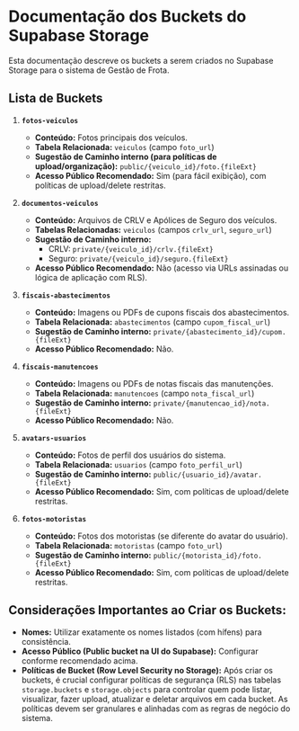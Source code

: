# Documentação dos Buckets do Supabase Storage

Esta documentação descreve os buckets a serem criados no Supabase Storage para o sistema de Gestão de Frota.

## Lista de Buckets

1.  **`fotos-veiculos`**
    *   **Conteúdo:** Fotos principais dos veículos.
    *   **Tabela Relacionada:** `veiculos` (campo `foto_url`)
    *   **Sugestão de Caminho interno (para políticas de upload/organização):** `public/{veiculo_id}/foto.{fileExt}`
    *   **Acesso Público Recomendado:** Sim (para fácil exibição), com políticas de upload/delete restritas.

2.  **`documentos-veiculos`**
    *   **Conteúdo:** Arquivos de CRLV e Apólices de Seguro dos veículos.
    *   **Tabelas Relacionadas:** `veiculos` (campos `crlv_url`, `seguro_url`)
    *   **Sugestão de Caminho interno:**
        *   CRLV: `private/{veiculo_id}/crlv.{fileExt}`
        *   Seguro: `private/{veiculo_id}/seguro.{fileExt}`
    *   **Acesso Público Recomendado:** Não (acesso via URLs assinadas ou lógica de aplicação com RLS).

3.  **`fiscais-abastecimentos`**
    *   **Conteúdo:** Imagens ou PDFs de cupons fiscais dos abastecimentos.
    *   **Tabela Relacionada:** `abastecimentos` (campo `cupom_fiscal_url`)
    *   **Sugestão de Caminho interno:** `private/{abastecimento_id}/cupom.{fileExt}`
    *   **Acesso Público Recomendado:** Não.

4.  **`fiscais-manutencoes`**
    *   **Conteúdo:** Imagens ou PDFs de notas fiscais das manutenções.
    *   **Tabela Relacionada:** `manutencoes` (campo `nota_fiscal_url`)
    *   **Sugestão de Caminho interno:** `private/{manutencao_id}/nota.{fileExt}`
    *   **Acesso Público Recomendado:** Não.

5.  **`avatars-usuarios`**
    *   **Conteúdo:** Fotos de perfil dos usuários do sistema.
    *   **Tabela Relacionada:** `usuarios` (campo `foto_perfil_url`)
    *   **Sugestão de Caminho interno:** `public/{usuario_id}/avatar.{fileExt}`
    *   **Acesso Público Recomendado:** Sim, com políticas de upload/delete restritas.

6.  **`fotos-motoristas`**
    *   **Conteúdo:** Fotos dos motoristas (se diferente do avatar do usuário).
    *   **Tabela Relacionada:** `motoristas` (campo `foto_url`)
    *   **Sugestão de Caminho interno:** `public/{motorista_id}/foto.{fileExt}`
    *   **Acesso Público Recomendado:** Sim, com políticas de upload/delete restritas.

## Considerações Importantes ao Criar os Buckets:

*   **Nomes:** Utilizar exatamente os nomes listados (com hífens) para consistência.
*   **Acesso Público (Public bucket na UI do Supabase):** Configurar conforme recomendado acima.
*   **Políticas de Bucket (Row Level Security no Storage):** Após criar os buckets, é crucial configurar políticas de segurança (RLS) nas tabelas `storage.buckets` e `storage.objects` para controlar quem pode listar, visualizar, fazer upload, atualizar e deletar arquivos em cada bucket. As políticas devem ser granulares e alinhadas com as regras de negócio do sistema. 